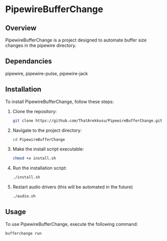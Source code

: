 # PipewireBufferChange

## Overview
PipewireBufferChange is a project designed to automate buffer size changes in the pipewire directory.

## Dependancies
pipewire, pipewire-pulse, pipewire-jack

## Installation
To install PipewireBufferChange, follow these steps:

1. Clone the repository:
    ```bash
    git clone https://github.com/ThatArekkusu/PipewireBufferChange.git
    ```
2. Navigate to the project directory:
    ```bash
    cd PipewireBufferChange
    ```
3. Make the install script executable:
    ```bash
    chmod +x install.sh
    ```

4. Run the installation script:
    ```bash
    ./install.sh
    ```

5. Restart audio drivers (this will be automated in the future)
    ```bash
    ./audio.sh
    ```

## Usage
To use PipewireBufferChange, execute the following command:
```bash
bufferchange run
